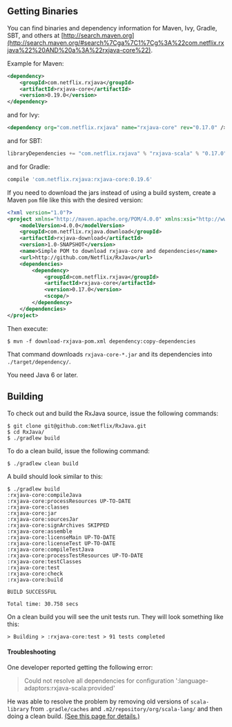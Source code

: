 ## Getting Binaries

You can find binaries and dependency information for Maven, Ivy, Gradle, SBT, and others at [http://search.maven.org](http://search.maven.org/#search%7Cga%7C1%7Cg%3A%22com.netflix.rxjava%22%20AND%20a%3A%22rxjava-core%22).

Example for Maven:

```xml
<dependency>
    <groupId>com.netflix.rxjava</groupId>
    <artifactId>rxjava-core</artifactId>
    <version>0.19.0</version>
</dependency>
```
and for Ivy:

```xml
<dependency org="com.netflix.rxjava" name="rxjava-core" rev="0.17.0" />
```

and for SBT:

```scala
libraryDependencies += "com.netflix.rxjava" % "rxjava-scala" % "0.17.0"
```

and for Gradle:
```groovy
compile 'com.netflix.rxjava:rxjava-core:0.19.6'
```

If you need to download the jars instead of using a build system, create a Maven `pom` file like this with the desired version:

```xml
<?xml version="1.0"?>
<project xmlns="http://maven.apache.org/POM/4.0.0" xmlns:xsi="http://www.w3.org/2001/XMLSchema-instance" xsi:schemaLocation="http://maven.apache.org/POM/4.0.0 http://maven.apache.org/xsd/maven-4.0.0.xsd">
	<modelVersion>4.0.0</modelVersion>
	<groupId>com.netflix.rxjava.download</groupId>
	<artifactId>rxjava-download</artifactId>
	<version>1.0-SNAPSHOT</version>
	<name>Simple POM to download rxjava-core and dependencies</name>
	<url>http://github.com/Netflix/RxJava</url>
	<dependencies>
		<dependency>
			<groupId>com.netflix.rxjava</groupId>
			<artifactId>rxjava-core</artifactId>
			<version>0.17.0</version>
			<scope/>
		</dependency>
	</dependencies>
</project>
```

Then execute:

```
$ mvn -f download-rxjava-pom.xml dependency:copy-dependencies
```

That command downloads `rxjava-core-*.jar` and its dependencies into `./target/dependency/`.

You need Java 6 or later.

## Building

To check out and build the RxJava source, issue the following commands:

```
$ git clone git@github.com:Netflix/RxJava.git
$ cd RxJava/
$ ./gradlew build
```

To do a clean build, issue the following command:

```
$ ./gradlew clean build
```

A build should look similar to this:

```
$ ./gradlew build
:rxjava-core:compileJava
:rxjava-core:processResources UP-TO-DATE
:rxjava-core:classes
:rxjava-core:jar
:rxjava-core:sourcesJar
:rxjava-core:signArchives SKIPPED
:rxjava-core:assemble
:rxjava-core:licenseMain UP-TO-DATE
:rxjava-core:licenseTest UP-TO-DATE
:rxjava-core:compileTestJava
:rxjava-core:processTestResources UP-TO-DATE
:rxjava-core:testClasses
:rxjava-core:test
:rxjava-core:check
:rxjava-core:build

BUILD SUCCESSFUL

Total time: 30.758 secs
```

On a clean build you will see the unit tests run. They will look something like this:

```
> Building > :rxjava-core:test > 91 tests completed
```

#### Troubleshooting

One developer reported getting the following error:

> Could not resolve all dependencies for configuration ':language-adaptors:rxjava-scala:provided'

He was able to resolve the problem by removing old versions of `scala-library` from `.gradle/caches` and `.m2/repository/org/scala-lang/` and then doing a clean build. <a href="https://gist.github.com/jaceklaskowski/9496058">(See this page for details.)</a>